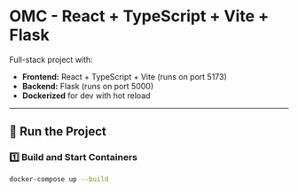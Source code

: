 # OMC - React + TypeScript + Vite + Flask

Full-stack project with:

- **Frontend:** React + TypeScript + Vite (runs on port 5173)
- **Backend:** Flask (runs on port 5000)
- **Dockerized** for dev with hot reload

---

## 🚀 Run the Project

### 1️⃣ Build and Start Containers
```bash
docker-compose up --build
